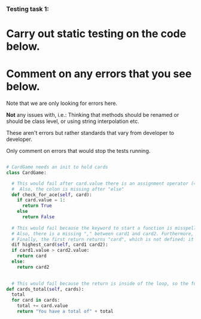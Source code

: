 ### Testing task 1:

# Carry out static testing on the code below.
# Comment on any errors that you see below.

Note that we are only looking for errors here.

**Not** any issues with, i.e.: 
Thinking that methods should be renamed or should be class level, or using string interpolation etc. 

These aren't errors but rather standards that vary from developer to developer. 

Only comment on errors that would stop the tests running.

```python

# CardGame needs an init to hold cards
class CardGame:

  # This would fail after card.value there is an assignment operator (=) rather than an equal comparison operator (==).
  #  Also, the colon is missing after "else"
  def check_for_ace(self, card):
    if card.value = 1:
      return True
    else
      return False
   
  # This would fail because the keyword to start a function is misspelled. It should be "def" rather than "dif".
  # Also, there is a missing "," between card1 and card2. Furthermore, the if statement is not indenter properly.
  # Finally, the first return returns "card", which is not defined; it should be "card1"
  dif highest_card(self, card1 card2):
  if card1.value > card2.value:
    return card
  else:
    return card2
  

  # This would fail because the return is inside of the loop, so the function would exit at the end of the first iteration regardless of the number of cards. Also, the indentation is not correct.
def cards_total(self, cards):
  total
  for card in cards:
    total += card.value
    return "You have a total of" + total
  
```
